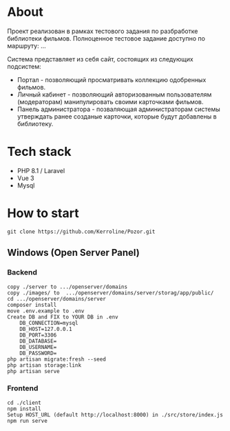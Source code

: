 # About

Проект реализован в рамках тестового задания по разбработке библиотеки фильмов. Полноценное тестовое задание доступно по маршруту: ...

Система представляет из себя сайт, состоящих из следующих подсистем:
* Портал - позволяющий просматривать коллекцию одобренных фильмов.
* Личный кабинет - позволяющий авторизованным пользователям (модераторам) манипулировать своими карточками фильмов.
* Панель администратора - позваляющая администраторам системы утверждать ранее созданые карточки, которые будут добавлены в библиотеку.

# Tech stack
* PHP 8.1 / Laravel
* Vue 3
* Mysql 
# How to start
    git clone https://github.com/Kerroline/Pozor.git
## Windows (Open Server Panel)
### Backend
    
    copy ./server to .../openserver/domains
    copy ./images/ to  .../openserver/domains/server/storag/app/public/
    cd .../openserver/domains/server
    composer install
    move .env.example to .env
    Create DB and FIX to YOUR DB in .env
        DB_CONNECTION=mysql
        DB_HOST=127.0.0.1
        DB_PORT=3306
        DB_DATABASE=
        DB_USERNAME=
        DB_PASSWORD=
    php artisan migrate:fresh --seed
    php artisan storage:link
    php artisan serve

### Frontend

    cd ./client
    npm install
    Setup HOST_URL (default http://localhost:8000) in ./src/store/index.js
    npm run serve







